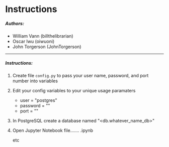 # Instructions

##### Authors:
* William Vann (billthelibrarian)
* Oscar Iwu (oiwuoni)
* John Torgerson (JohnTorgerson)
---

##### Instructions:
1. Create file `config.py` to pass your user name, password, and port number into variables

2. Edit your config variables to your unique usage paramaters
    * user = "postgres"
    * password = "<YOUR PostgreSQL Password HERE>"
    * port = "<Your PostgreSQL Port Number HERE>"

3. In PostgreSQL create a database named "<db.whatever_name_db>"

4. Open Jupyter Notebook file.......  .ipynb
 
    etc

